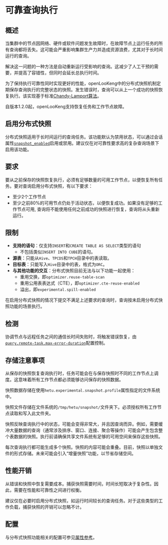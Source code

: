 # 可靠查询执行

## 概述

当集群中的节点因网络、硬件或软件问题发生故障时，在故障节点上运行任务的所有查询都将丢失。这可能会严重影响集群生产力并造成资源浪费，尤其对于长时间运行的查询。

解决这一问题的一种方法是自动重新运行受影响的查询。这减少了人工干预的需要，并提高了容错性，但同时会延长总执行时间。

为了保持执行可靠性同时实现更好的性能，openLooKeng中的分布式快照机制定期保存查询执行的完整状态的快照。发生错误时，查询可以从上一个成功的快照恢复执行。该实现基于标准[Chandy-Lamport算法](https://en.wikipedia.org/wiki/Chandy%E2%80%93Lamport_algorithm)。

自版本1.2.0起，openLooKeng支持恢复任务和工作节点故障。

## 启用分布式快照

分布式快照适用于长时间运行的查询任务。该功能默认为禁用状态，可以通过会话属性[`snapshot_enabled`](properties.md#snapshot_enabled)启用或禁用。建议仅在对可靠性要求高的复杂查询场景下启用该功能。

## 要求

要从之前保存的快照恢复执行，必须有足够数量的可用工作节点，以便恢复所有任务。要对查询启用分布式快照，有以下要求：

- 至少2个工作节点
- 至少之前80%的可用节点仍处于活动状态，以便恢复成功。如果没有足够的工作节点可用, 查询将不能使用任何之前成功的快照进行恢复，查询将从头重新运行。

## 限制

- **支持的语句**：仅支持`INSERT`和`CREATE TABLE AS SELECT`类型的语句
  - 不包括类似`INSERT INTO CUBE`的语句。
- **源表**：只能从`Hive`、`TPCDS`和`TPCH`目录中的表读取。
- **目标表**：只能写入`Hive`目录中的表，格式为`ORC`。
- **与其他功能的交互**：分布式快照目前无法与以下功能一起使用：
  - 重用交换，即`optimizer.reuse-table-scan`
  - 重用公用表表达式（CTE），即`optimizer.cte-reuse-enabled`
  - 溢出，即`experimental.spill-enabled`

在启用分布式快照的情况下提交不满足上述要求的查询时，查询按未启用分布式快照功能的场景执行。

## 检测

协调节点与远程任务之间的通信长时间失败时，将触发错误恢复，由[`query.remote-task.max-error-duration`](properties.md#queryremote-taskmax-error-duration)配置控制。

## 存储注意事项

从保存的快照恢复查询执行时，任务可能会在与保存快照时不同的工作节点上调度。这意味着所有工作节点都必须能够访问保存的快照数据。

快照数据存储在使用`hetu.experimental.snapshot.profile`属性指定的文件系统中。

快照文件存储在文件系统的`/tmp/hetu/snapshot/`文件夹下。必须授权所有工作节点读取和写入此文件夹。

快照反映查询执行中的状态，可能会变得非常大，并且因查询而异。例如，需要缓冲大量数据的查询（通常涉及排序、窗口、连接、聚合等操作）可能会产生包含整个表数据的快照。执行前请确保共享文件系统有足够的可用空间来保存这些快照。

每次查询执行都可能生成多个快照。快照的内容可能会重叠。目前，快照以单独文件的形式存储。未来可能会引入“增量快照”功能，以节省存储空间。

## 性能开销

从错误和快照中恢复需要成本。捕获快照需要时间，时间长短取决于复杂性。因此，需要在性能和可靠性之间进行权衡。

建议仅在必要时启用分布式快照，如运行时间较长的查询任务。对于这些类型的工作负载，捕获快照的开销可以忽略不计。

## 配置

与分布式快照功能相关的配置可参见[属性参考](properties.md#分布式快照)。